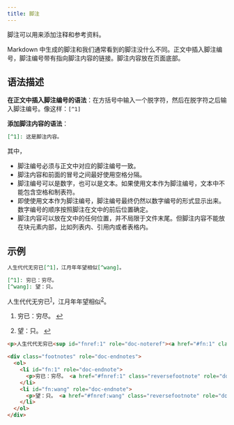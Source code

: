 ```yaml
---
title: 脚注
---
```


脚注可以用来添加注释和参考资料。

Markdown 中生成的脚注和我们通常看到的脚注没什么不同。正文中插入脚注编号，脚注编号带有指向脚注内容的链接。脚注内容放在页面底部。

## 语法描述

**在正文中插入脚注编号的语法**：在方括号中输入一个脱字符，然后在脱字符之后输入脚注编号。像这样：`[^1]`

**添加脚注内容的语法**：

```markdown
[^1]: 这是脚注内容。
```

其中，

- 脚注编号必须与正文中对应的脚注编号一致。
- 脚注内容和前面的冒号之间最好使用空格分隔。
- 脚注编号可以是数字，也可以是文本。如果使用文本作为脚注编号，文本中不能包含空格和制表符。
- 即使使用文本作为脚注编号，脚注编号最终仍然以数字编号的形式显示出来。数字编号的顺序按照脚注在文中的前后位置确定。
- 脚注内容可以放在文中的任何位置，并不局限于文件末尾。但脚注内容不能放在块元素内部，比如列表内、引用内或者表格内。

## 示例

```markdown
人生代代无穷已[^1]，江月年年望相似[^wang]。

[^1]: 穷已：穷尽。
[^wang]: 望：只。
```

<div class='exmp'>
    <div class='exmp-container'>
        <p>人生代代无穷已<sup id="fnref:1" role="doc-noteref"><a href="#fn:1" class="footnote" rel="footnote">1</a></sup>，江月年年望相似<sup id="fnref:wang" role="doc-noteref"><a href="#fn:wang" class="footnote" rel="footnote">2</a></sup>。</p>
        <div class="footnotes" role="doc-endnotes">
        <ol>
            <li id="fn:1" role="doc-endnote">
            <p>穷已：穷尽。 <a href="#fnref:1" class="reversefootnote" role="doc-backlink">&#8617;</a></p>
            </li>
            <li id="fn:wang" role="doc-endnote">
            <p>望：只。 <a href="#fnref:wang" class="reversefootnote" role="doc-backlink">&#8617;</a></p>
            </li>
        </ol>
        </div>
    </div>
</div>

```html
<p>人生代代无穷已<sup id="fnref:1" role="doc-noteref"><a href="#fn:1" class="footnote" rel="footnote">1</a></sup>，江月年年望相似<sup id="fnref:wang" role="doc-noteref"><a href="#fn:wang" class="footnote" rel="footnote">2</a></sup>。</p>

<div class="footnotes" role="doc-endnotes">
  <ol>
    <li id="fn:1" role="doc-endnote">
      <p>穷已：穷尽。 <a href="#fnref:1" class="reversefootnote" role="doc-backlink">&#8617;</a></p>
    </li>
    <li id="fn:wang" role="doc-endnote">
      <p>望：只。 <a href="#fnref:wang" class="reversefootnote" role="doc-backlink">&#8617;</a></p>
    </li>
  </ol>
</div>
```
